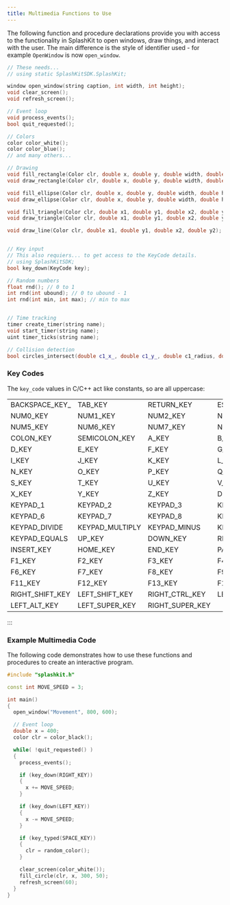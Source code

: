 ```yaml
---
title: Multimedia Functions to Use
---
```


The following function and procedure declarations provide you with access to the functionality in SplashKit to open windows, draw things, and interact with the user. The main difference is the style of identifier used - for example `OpenWindow` is now `open_window`.

```cpp
// These needs...
// using static SplashKitSDK.SplashKit;

window open_window(string caption, int width, int height);
void clear_screen();
void refresh_screen();

// Event loop
void process_events();
bool quit_requested();

// Colors
color color_white();
color color_blue();
// and many others...

// Drawing
void fill_rectangle(Color clr, double x, double y, double width, double height);
void draw_rectangle(Color clr, double x, double y, double width, double height);

void fill_ellipse(Color clr, double x, double y, double width, double height);
void draw_ellipse(Color clr, double x, double y, double width, double height);

void fill_triangle(Color clr, double x1, double y1, double x2, double y2, double x3, double y3);
void draw_triangle(Color clr, double x1, double y1, double x2, double y2, double x3, double y3);

void draw_line(Color clr, double x1, double y1, double x2, double y2);


// Key input
// This also requiers... to get access to the KeyCode details.
// using SplashKitSDK;
bool key_down(KeyCode key);

// Random numbers
float rnd(); // 0 to 1
int rnd(int ubound); // 0 to ubound - 1
int rnd(int min, int max); // min to max


// Time tracking
timer create_timer(string name);
void start_timer(string name);
uint timer_ticks(string name);

// Collision detection
bool circles_intersect(double c1_x_, double c1_y_, double c1_radius, double c2_x, double c2_y, double c2_radius);

```

### Key Codes

The `key_code` values in C/C++ act like constants, so are all uppercase:

||||||
|--|--|--|--|--|
| BACKSPACE_KEY_ | TAB_KEY | RETURN_KEY | ESCAPE_KEY | SPACE_KEY |
| NUM0_KEY | NUM1_KEY | NUM2_KEY | NUM3_KEY | NUM4_KEY |
| NUM5_KEY | NUM6_KEY | NUM7_KEY | NUM8_KEY | NUM9_KEY |
| COLON_KEY | SEMICOLON_KEY | A_KEY | B_KEY | C_KEY |
| D_KEY | E_KEY | F_KEY | G_KEY | H_KEY |
| I_KEY | J_KEY | K_KEY | L_KEY | M_KEY |
| N_KEY | O_KEY | P_KEY | Q_KEY | R_KEY |
| S_KEY | T_KEY | U_KEY | V_KEY | W_KEY |
| X_KEY | Y_KEY | Z_KEY | DELETE_KEY | KEYPAD_0 |
| KEYPAD_1 | KEYPAD_2 | KEYPAD_3 | KEYPAD_4 | KEYPAD_5 |
| KEYPAD_6 | KEYPAD_7 | KEYPAD_8 | KEYPAD_9 | KEYPAD_PERIOD |
| KEYPAD_DIVIDE | KEYPAD_MULTIPLY | KEYPAD_MINUS | KEYPAD_PLUS | KEYPAD_ENTER |
| KEYPAD_EQUALS | UP_KEY | DOWN_KEY | RIGHT_KEY | LEFT_KEY |
| INSERT_KEY | HOME_KEY | END_KEY | PAGE_UP_KEY | PAGE_DOWN_KEY |
| F1_KEY | F2_KEY | F3_KEY | F4_KEY | F5_KEY |
| F6_KEY | F7_KEY | F8_KEY | F9_KEY | F10_KEY |
| F11_KEY | F12_KEY | F13_KEY | F14_KEY | F15_KEY |
| RIGHT_SHIFT_KEY | LEFT_SHIFT_KEY | RIGHT_CTRL_KEY | LEFT_CTRL_KEY | RIGHT_ALT_KEY |
| LEFT_ALT_KEY | LEFT_SUPER_KEY | RIGHT_SUPER_KEY | | |

:::

### Example Multimedia Code

The following code demonstrates how to use these functions and procedures to create an interactive program.

```cpp
#include "splashkit.h"

const int MOVE_SPEED = 3;

int main()
{
  open_window("Movement", 800, 600);

  // Event loop
  double x = 400;
  color clr = color_black();

  while( !quit_requested() )
  {
    process_events();

    if (key_down(RIGHT_KEY))
    {
      x += MOVE_SPEED;
    }

    if (key_down(LEFT_KEY))
    {
      x -= MOVE_SPEED;
    }

    if (key_typed(SPACE_KEY))
    {
      clr = random_color();
    }

    clear_screen(color_white());
    fill_circle(clr, x, 300, 50);
    refresh_screen(60);
  }
}
```
